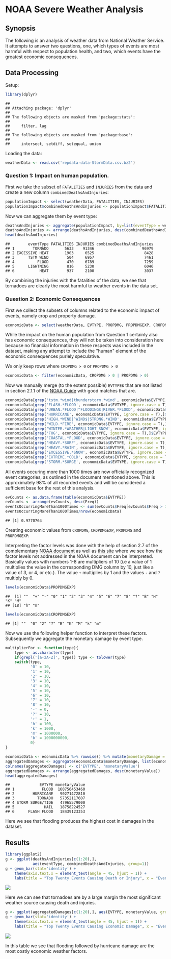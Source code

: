 # NOAA Severe Weather Analysis

## Synopsis

The following is an analysis of weather data from National Weather
Service. It attempts to answer two questions, one, which types of
events are most harmful with respect to population health, and two,
which events have the greatest economic consequences.

## Data Processing

Setup:


```r
library(dplyr)
```

```
## 
## Attaching package: 'dplyr'
## 
## The following objects are masked from 'package:stats':
## 
##     filter, lag
## 
## The following objects are masked from 'package:base':
## 
##     intersect, setdiff, setequal, union
```

Loading the data:


```r
weatherData <- read.csv('repdata-data-StormData.csv.bz2')
```

### Question 1: Impact on human population.

First we take the subset of `FATALITIES` and `INJURIES` from the data
and create a new column `combinedDeathsAndInjuries`:


```r
populationImpact <- select(weatherData, FATALITIES, INJURIES)
populationImpact$combinedDeathsAndInjuries <- populationImpact$FATALITIES + populationImpact$INJURIES
```

Now we can aggregate them by event type:


```r
deathsAndInjuries <- aggregate(populationImpact, by=list(eventType = weatherData$EVTYPE), sum, na.rm = T)
deathsAndInjuries <- arrange(deathsAndInjuries, desc(combinedDeathsAndInjuries))
head(deathsAndInjuries)
```

```
##        eventType FATALITIES INJURIES combinedDeathsAndInjuries
## 1        TORNADO       5633    91346                     96979
## 2 EXCESSIVE HEAT       1903     6525                      8428
## 3      TSTM WIND        504     6957                      7461
## 4          FLOOD        470     6789                      7259
## 5      LIGHTNING        816     5230                      6046
## 6           HEAT        937     2100                      3037
```

By combining the injuries with the fatalities of the data, we see that
tornadoes are clearly the most harmful to weather events in the data set.

### Question 2: Economic Consequences

First we collect the subsets of columns related to the economic impact
of events, namely crop and property damage.


```r
economicData <- select(weatherData, EVTYPE, PROPDMG, PROPDMGEXP, CROPDMG, CROPDMGEXP)
```

While the impact on the human population from Question 1 certainly
also has economic consequences, they will not be taken into
consideration here because no financial information in these respects
was included in the dataset, making any attempt to include the "human"
element of the economic consequences purlely speculative.

We only keep rows where `CROPDMG > 0` or `PROPDMG > 0`


```r
economicData <- filter(economicData, CROPDMG > 0 | PROPDMG > 0)
```

Now we manually merge (to the extent possible) `EVTYPE`s that are not
listed in section 2.1.1 of the
[NOAA Guide](https://d396qusza40orc.cloudfront.net/repdata%2Fpeer2_doc%2Fpd01016005curr.pdf)
with good matches that are.


```r
economicData[grep('tstm.*wind|thunderstorm.*wind', economicData$EVTYPE, ignore.case = T),]$EVTYPE <- 'THUNDERSTORM WIND'
economicData[grep('FLASH.*FLOOD', economicData$EVTYPE, ignore.case = T),]$EVTYPE <- 'FLASH FLOOD'
economicData[grep('URBAN.*FLOOD|^FLOODING$|RIVER.*FLOOD', economicData$EVTYPE, ignore.case = T),]$EVTYPE <- 'FLOOD'
economicData[grep('HURRICANE', economicData$EVTYPE, ignore.case = T),]$EVTYPE <- 'HURRICANE'
economicData[grep('HIGH.*WIND|^WIND$|STRONG.*WIND', economicData$EVTYPE, ignore.case = T),]$EVTYPE <- 'HIGH WIND'
economicData[grep('WILD.*FIRE', economicData$EVTYPE, ignore.case = T),]$EVTYPE <- 'WILDFIRE'
economicData[grep('WINTER.*WEATHER|LIGHT SNOW', economicData$EVTYPE, ignore.case = T),]$EVTYPE <- 'WINTER WEATHER'
economicData[grep('FOG', economicData$EVTYPE, ignore.case = T),]$EVTYPE <- 'DENSE FOG'
economicData[grep('COASTAL.*FLOOD', economicData$EVTYPE, ignore.case = T),]$EVTYPE <- 'COASTAL FLOOD'
economicData[grep('HEAVY.*SURF', economicData$EVTYPE, ignore.case = T),]$EVTYPE <- 'HIGH SURF'
economicData[grep('HEAVY.*RAIN', economicData$EVTYPE, ignore.case = T),]$EVTYPE <- 'HEAVY RAIN'
economicData[grep('EXCESSIVE.*SNOW', economicData$EVTYPE, ignore.case = T),]$EVTYPE <- 'HEAVY SNOW'
economicData[grep('EXTREME.*COLD', economicData$EVTYPE, ignore.case = T),]$EVTYPE <- 'EXTREME COLD'
economicData[grep('STORM.*SURGE', economicData$EVTYPE, ignore.case = T),]$EVTYPE <- 'STORM SURGE/TIDE'
```

All events occuring more than 1000 times are now officially recognized
event categories, as outlined in the document mentioned above. This
is approximately 98% of all recorded events and will be considered a
sufficient base for the rest of this analysis.


```r
evCounts <- as.data.frame(table(economicData$EVTYPE))
evCounts <- arrange(evCounts, desc(Freq))
eventsOccurringMoreThan1000Times <- sum(evCounts$Freq[evCounts$Freq > 1000])
eventsOccurringMoreThan1000Times/nrow(economicData)
```

```
## [1] 0.9770764
```

Creating economic values from `CROPDMG`, `CROPDMGEXP`, `PROPDMG` and `PROPDMGEXP`:

Interpreting the factor levels was done with the help of section 2.7 of
the complementary
[NOAA document](https://d396qusza40orc.cloudfront.net/repdata%2Fpeer2_doc%2Fpd01016005curr.pdf)
as well as [this site](https://rstudio-pubs-static.s3.amazonaws.com/58957_37b6723ee52b455990e149edde45e5b6.html)
where we see how the factor levels not addressed in the NOAA document
can be interpreted. Basically values with numbers 1-8 are multipliers
of 10 (i.e a value of 1 multiplies the value in the corresponding DMG
column by 10, just like a value of 3, or 4, or etc.). The value `+`
multiplies by 1 and the values `-` and `?` multiply by 0.


```r
levels(economicData$PROPDMGEXP)
```

```
##  [1] ""  "+" "-" "0" "1" "2" "3" "4" "5" "6" "7" "8" "?" "B" "H" "K" "M"
## [18] "h" "m"
```

```r
levels(economicData$CROPDMGEXP)
```

```
## [1] ""  "0" "2" "?" "B" "K" "M" "k" "m"
```

Now we use the following helper function to interpret these
factors. Subsequently we aggregate the monetary damage by event type.


```r
multiplierFor <- function(type){
    type <- as.character(type)
    if(grepl('[a-zA-Z]', type)) type <- tolower(type)
    switch(type,
           '0' = 10,
           '1' = 10,
           '2' = 10,
           '3' = 10,
           '4' = 10,
           '5' = 10,
           '6' = 10,
           '7' = 10,
           '8' = 10,
           '-' = 0,
           '?' = 10,
           '+' = 1,
           'h' = 100,
           'k' = 1000,
           'm' = 1000000,
           'b' = 1000000000,
           0)
}

economicData <- economicData %>% rowwise() %>% mutate(monetaryDamage = PROPDMG*multiplierFor(PROPDMGEXP) + CROPDMG*multiplierFor(CROPDMGEXP))
aggregatedDamages <- aggregate(economicData$monetaryDamage, list(economicData$EVTYPE), sum)
colnames(aggregatedDamages) <- c('EVTYPE', 'monetaryValue')
aggregatedDamages <- arrange(aggregatedDamages, desc(monetaryValue))
head(aggregatedDamages)
```

```
##             EVTYPE monetaryValue
## 1            FLOOD  160756453460
## 2        HURRICANE   90271472810
## 3          TORNADO   57352117607
## 4 STORM SURGE/TIDE   47965579000
## 5             HAIL   18758224527
## 6      FLASH FLOOD   18439123353
```

Here we see that flooding produces the highest cost in damages in the dataset.

## Results


```r
library(ggplot2)
g <- ggplot(deathsAndInjuries[c(1:20),],
            aes(eventType, combinedDeathsAndInjuries, group=1))
g + geom_bar(stat='identity') +
    theme(axis.text.x = element_text(angle = 45, hjust = 1)) +
    labs(title = "Top Twenty Events Causing Death or Injury", x = "Event Type", y = "Combined Deaths and Injuries")
```

![](storm_analyis_files/figure-html/unnamed-chunk-11-1.png) 

Here we can see that tornadoes are by a large margin the most significant weather source causing death and injuries.


```r
g <- ggplot(aggregatedDamages[c(1:20),], aes(EVTYPE, monetaryValue, group=1))
g + geom_bar(stat='identity') +
    theme(axis.text.x = element_text(angle = 45, hjust = 1)) +
    labs(title = "Top Twenty Events Causing Economic Damage", x = "Event Type", y = "Monetary Value")
```

![](storm_analyis_files/figure-html/unnamed-chunk-12-1.png) 

In this table we see that flooding followed by hurricane damage are the most costly economic weather factors.
